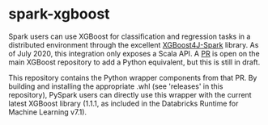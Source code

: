 # spark-xgboost

Spark users can use XGBoost for classification and regression tasks in a distributed environment through the excellent [XGBoost4J-Spark](https://xgboost.readthedocs.io/en/latest/jvm/xgboost4j_spark_tutorial.html) library. As of July 2020, this integration only exposes a Scala API. A [PR](https://github.com/dmlc/xgboost/pull/4656) is open on the main XGBoost repository to add a Python equivalent, but this is still in draft. 

This repository contains the Python wrapper components from that PR. By building and installing the appropriate .whl (see 'releases' in this repository), PySpark users can directly use this wrapper with the current latest XGBoost library (1.1.1, as included in the Databricks Runtime for Machine Learning v7.1).